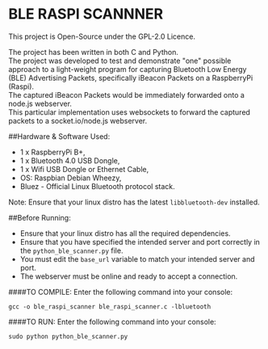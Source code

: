 # BLE RASPI SCANNNER
This project is Open-Source under the GPL-2.0 Licence.

The project has been written in both C and Python.  
The project was developed to test and demonstrate "one" possible approach to a light-weight program for capturing Bluetooth Low Energy (BLE) Advertising Packets, specifically iBeacon Packets on a RaspberryPi (Raspi).  
The captured iBeacon Packets would be immediately forwarded onto a node.js webserver.  
This particular implementation uses websockets to forward the captured packets to a socket.io/node.js webserver. 

##Hardware & Software Used:
* 1 x RaspberryPi B+,
* 1 x Bluetooth 4.0  USB Dongle,
* 1 x Wifi USB Dongle or Ethernet Cable,
* OS: Raspbian Debian Wheezy,
* Bluez - Official Linux Bluetooth protocol stack.

Note: Ensure that your linux distro has the latest `libbluetooth-dev` installed.

##Before Running:
* Ensure that your linux distro has all the required dependencies.
* Ensure that you have specified the intended server and port correctly in the `python_ble_scanner.py` file.
* You must edit the `base_url` variable to match your intended server and port.
* The webserver must be online and ready to accept a connection. 

####TO COMPILE:
Enter the following command into your console:

```gcc -o ble_raspi_scanner ble_raspi_scanner.c -lbluetooth```

####TO RUN:
Enter the following command into your console: 

```sudo python python_ble_scanner.py```

